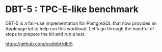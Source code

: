 # DBT-5 : TPC-E-like benchmark

DBT-5 is a fair-use implementation for PostgreSQL that now provides an AppImage kit to help run this workload.  Let's go through the handful of steps to prepare the kit and run a test.

https://github.com/osdldbt/dbt5
